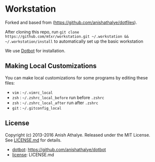Workstation
========

Forked and based from (https://github.com/anishathalye/dotfiles).

After cloning this repo, run `git clone https://github.com/mtxr/workstation.git ~/.workstation && ~/.workstation/install` to automatically set up the basic workstation

We use [Dotbot](https://github.com/anishathalye/dotbot) for installation.

Making Local Customizations
---------------------------

You can make local customizations for some programs by editing these files:

* `vim` : `~/.vimrc_local`
* `zsh` : `~/.zshrc_local_before` run before `.zshrc`
* `zsh` : `~/.zshrc_local_after` run after `.zshrc`
* `git` : `~/.gitconfig_local`

License
-------

Copyright (c) 2013-2016 Anish Athalye. Released under the MIT License. See [LICENSE.md](LICENSE.md) for details.

* [dotbot](https://github.com/anishathalye/dotbot): https://github.com/anishathalye/dotbot
* [license](LICENSE.md): LICENSE.md
